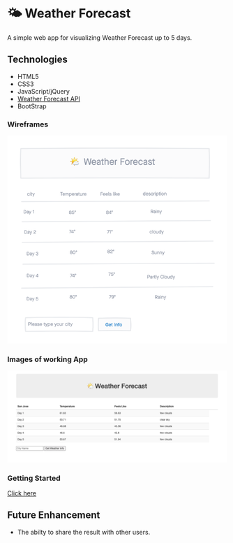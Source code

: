 # 🌤 Weather Forecast

A simple web app for visualizing Weather Forecast up to 5 days.

## Technologies
- HTML5
- CSS3
- JavaScript/jQuery
- [Weather Forecast API](https://openweathermap.org/forecast16)
- BootStrap

### Wireframes
![screenshot](img/wireframe.png)

### Images of working App
![screenshot](img/appScreenShot.png) 

### Getting Started
[Click here](https://avisa-ga.github.io/first-web-app-project/)

## Future Enhancement
- The abilty to share the result with other users.
